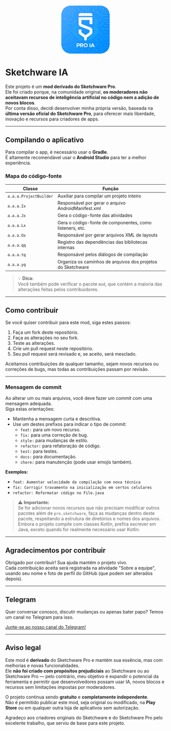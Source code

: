 <p align="center">
  <img src="https://github.com/FabioSilva11/Sketchware-Pro-IA/blob/main/app/src/main/res/drawable-xhdpi/sketch_app_icon.png" style="width: 30%;" />
</p>

# Sketchware IA

Este projeto é um **mod derivado do Sketchware Pro**.  
Ele foi criado porque, na comunidade original, **os moderadores não aceitavam recursos de inteligência artificial no código nem a adição de novos blocos**.  
Por conta disso, decidi desenvolver minha própria versão, baseada na **última versão oficial do Sketchware Pro**, para oferecer mais liberdade, inovação e recursos para criadores de apps.

---

## Compilando o aplicativo

Para compilar o app, é necessário usar o **Gradle**.  
É altamente recomendável usar o **Android Studio** para ter a melhor experiência.

### Mapa do código-fonte

| Classe                | Função                                               |
| --------------------- | ---------------------------------------------------- |
| `a.a.a.ProjectBuilder`| Auxiliar para compilar um projeto inteiro            |
| `a.a.a.Ix`            | Responsável por gerar o arquivo AndroidManifest.xml  |
| `a.a.a.Jx`            | Gera o código-fonte das atividades                   |
| `a.a.a.Lx`            | Gera o código-fonte de componentes, como listeners, etc. |
| `a.a.a.Ox`            | Responsável por gerar arquivos XML de layouts        |
| `a.a.a.qq`            | Registro das dependências das bibliotecas internas   |
| `a.a.a.tq`            | Responsável pelos diálogos de compilação             |
| `a.a.a.yq`            | Organiza os caminhos de arquivos dos projetos do Sketchware |

> 💡 **Dica:**  
> Você também pode verificar o pacote `mod`, que contém a maioria das alterações feitas pelos contribuidores.

---

## Como contribuir

Se você quiser contribuir para este mod, siga estes passos:

1. Faça um fork deste repositório.  
2. Faça as alterações no seu fork.  
3. Teste as alterações.  
4. Crie um pull request neste repositório.  
5. Seu pull request será revisado e, se aceito, será mesclado.

Aceitamos contribuições de qualquer tamanho, sejam novos recursos ou correções de bugs, mas todas as contribuições passam por revisão.

---

### Mensagem de commit

Ao alterar um ou mais arquivos, você deve fazer um commit com uma mensagem adequada.  
Siga estas orientações:

- Mantenha a mensagem curta e descritiva.  
- Use um destes prefixos para indicar o tipo de commit:
  - `feat:` para um novo recurso.
  - `fix:` para uma correção de bug.
  - `style:` para mudanças de estilo.
  - `refactor:` para refatoração de código.
  - `test:` para testes.
  - `docs:` para documentação.
  - `chore:` para manutenção (pode usar emojis também).

**Exemplos:**
- `feat: Aumentar velocidade da compilação com nova técnica`
- `fix: Corrigir travamento na inicialização em certos celulares`
- `refactor: Reformatar código no File.java`

> ⚠ **Importante:**  
> Se for adicionar novos recursos que não precisam modificar outros pacotes além de `pro.sketchware`, faça as mudanças dentro deste pacote, respeitando a estrutura de diretórios e nomes dos arquivos.  
> Embora o projeto compile com classes Kotlin, prefira escrever em Java, exceto quando for realmente necessário usar Kotlin.

---

## Agradecimentos por contribuir

Obrigado por contribuir! Sua ajuda mantém o projeto vivo.  
Cada contribuição aceita será registrada na atividade "Sobre a equipe", usando seu nome e foto de perfil do GitHub (que podem ser alterados depois).

---

## Telegram

Quer conversar conosco, discutir mudanças ou apenas bater papo? Temos um canal no Telegram para isso.

[Junte-se ao nosso canal do Telegram!](https://t.me/sketcware_ia)

---

## Aviso legal

Este mod é **derivado** do Sketchware Pro e mantém sua essência, mas com melhorias e novas funcionalidades.  
Ele **não foi criado com propósitos prejudiciais** ao Sketchware ou ao Sketchware Pro — pelo contrário, meu objetivo é expandir o potencial da ferramenta e permitir que desenvolvedores possam usar IA, novos blocos e recursos sem limitações impostas por moderadores.

O projeto continua sendo **gratuito** e **completamente independente**.  
Não é permitido publicar este mod, seja original ou modificado, na **Play Store** ou em qualquer outra loja de aplicativos sem autorização.

Agradeço aos criadores originais do Sketchware e do Sketchware Pro pelo excelente trabalho, que serviu de base para este projeto.
